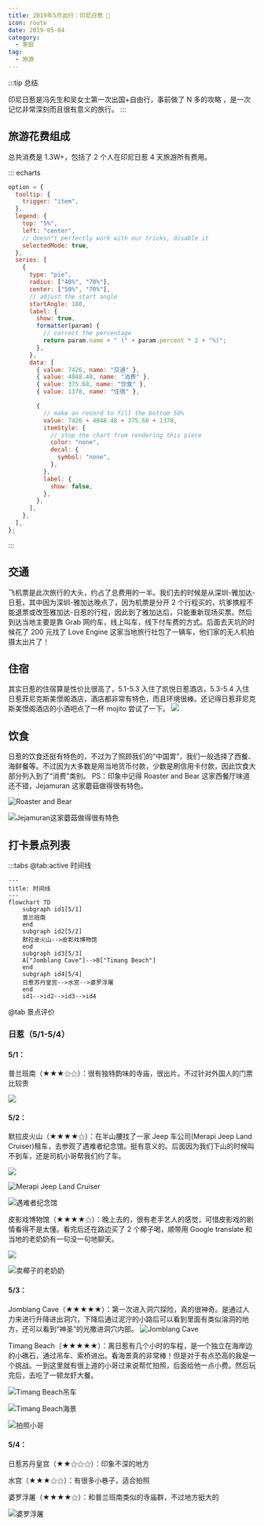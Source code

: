 ```yaml
---
title: 2019年5月出行：印尼日惹 👣
icon: route
date: 2019-05-04
category:
  - 家庭
tag:
  - 旅游
---
```


:::tip 总结

印尼日惹是冯先生和吴女士第一次出国+自由行，事前做了 N 多的攻略 ，是一次记忆非常深刻而且很有意义的旅行。
:::

## 旅游花费组成

总共消费是 1.3W+，包括了 2 个人在印尼日惹 4 天旅游所有费用。

::: echarts

```js
option = {
  tooltip: {
    trigger: "item",
  },
  legend: {
    top: "5%",
    left: "center",
    // doesn"t perfectly work with our tricks, disable it
    selectedMode: true,
  },
  series: [
    {
      type: "pie",
      radius: ["40%", "70%"],
      center: ["50%", "70%"],
      // adjust the start angle
      startAngle: 180,
      label: {
        show: true,
        formatter(param) {
          // correct the percentage
          return param.name + " (" + param.percent * 2 + "%)";
        },
      },
      data: [
        { value: 7426, name: "交通" },
        { value: 4048.48, name: "消费" },
        { value: 375.68, name: "饮食" },
        { value: 1378, name: "住宿" },

        {
          // make an record to fill the bottom 50%
          value: 7426 + 4048.48 + 375.68 + 1378,
          itemStyle: {
            // stop the chart from rendering this piece
            color: "none",
            decal: {
              symbol: "none",
            },
          },
          label: {
            show: false,
          },
        },
      ],
    },
  ],
};
```

:::

## 交通

飞机票是此次旅行的大头，约占了总费用的一半。我们去的时候是从深圳-雅加达-日惹，其中因为深圳-雅加达晚点了，因为机票是分开 2 个行程买的，坑爹携程不能退票或改签雅加达-日惹的行程，因此到了雅加达后，只能重新现场买票。然后到达当地主要是靠 Grab 网约车，线上叫车，线下付车费的方式。后面去天坑的时候花了 200 元找了 Love Engine 这家当地旅行社包了一辆车，他们家的无人机拍摄太出片了！

## 住宿

其实日惹的住宿算是性价比很高了，5.1-5.3 入住了凯悦日惹酒店，5.3-5.4 入住日惹菲尼克斯美憬阁酒店，酒店都非常有特色，而且环境很棒。还记得日惹菲尼克斯美憬阁酒店的小酒吧点了一杯 mojito 尝试了一下。
![](https://pan.4a1801.life/d/Onedrive-4A1801/%E4%B8%AA%E4%BA%BA%E5%BB%BA%E7%AB%99/public/Qzone_wyf/Albums/生活/Yogyakarta/023_2019-05-04_21F2A625.webp)

## 饮食

日惹的饮食还挺有特色的，不过为了照顾我们的“中国胃”，我们一般选择了西餐、海鲜餐等。不过因为大多数是用当地货币付款，少数是刷信用卡付款，因此饮食大部分列入到了“消费”类别。
PS：印象中记得 Roaster and Bear 这家西餐厅味道还不错，Jejamuran 这家蘑菇做得很有特色。

![Roaster and Bear](https://pan.4a1801.life/d/Onedrive-4A1801/%E4%B8%AA%E4%BA%BA%E5%BB%BA%E7%AB%99/public/Qzone_wyf/Albums/生活/Yogyakarta/112_2019-05-02_7DB91C8E.webp)

![Jejamuran这家蘑菇做得很有特色](https://pan.4a1801.life/d/Onedrive-4A1801/%E4%B8%AA%E4%BA%BA%E5%BB%BA%E7%AB%99/public/Qzone_wyf/Albums/生活/Yogyakarta/204_2019-05-02_B3D84E6F.webp)

## 打卡景点列表

:::tabs
@tab:active 时间线

```mermaid
---
title: 时间线
---
flowchart TD
    subgraph id1[5/1]
    普兰班南
    end
    subgraph id2[5/2]
    默拉皮火山-->皮影戏博物馆
    end
    subgraph id3[5/3]
    A["Jomblang Cave"]-->B["Timang Beach"]
    end
    subgraph id4[5/4]
    日惹苏丹皇宫-->水宫-->婆罗浮屠
    end
    id1-->id2-->id3-->id4
```

@tab 景点评价

### 日惹（5/1-5/4）

#### 5/1：

普兰班南（★★★⚝⚝）：很有独特韵味的寺庙，很出片。不过针对外国人的门票比较贵

![](https://ak-d.tripcdn.com/images/0104g120008iniw1l0F62.jpg)

#### 5/2：

默拉皮火山（★★★★⚝）：在半山腰找了一家 Jeep 车公司(Merapi Jeep Land Cruiser)租车，去参观了遇难者纪念馆。挺有意义的。后面因为我们下山的时候叫不到车，还是司机小哥帮我们约了车。

![](https://ak-d.tripcdn.com/images/0106h120008a8h85h6D9E.jpg)

![Merapi Jeep Land Cruiser](https://pan.4a1801.life/d/Onedrive-4A1801/%E4%B8%AA%E4%BA%BA%E5%BB%BA%E7%AB%99/public/Qzone_wyf/Albums/生活/Yogyakarta/214_2019-05-02_5AD01FAF.webp)

![遇难者纪念馆](https://pan.4a1801.life/d/Onedrive-4A1801/%E4%B8%AA%E4%BA%BA%E5%BB%BA%E7%AB%99/public/Qzone_wyf/Albums/生活/Yogyakarta/235_2019-05-02_4C36C83B.webp)

皮影戏博物馆（★★★★⚝）：晚上去的，很有老手艺人的感觉，可惜皮影戏的剧情看得不是太懂。看完后还在路边买了 2 个椰子喝，顺带用 Google translate 和当地的老奶奶有一句没一句地聊天。

![](https://ak-d.tripcdn.com/images/0ww6b12000agbmqsf9674.jpg)

![卖椰子的老奶奶](https://pan.4a1801.life/d/Onedrive-4A1801/%E4%B8%AA%E4%BA%BA%E5%BB%BA%E7%AB%99/public/Qzone_wyf/Albums/生活/Yogyakarta/078_2019-05-03_1C2AB448.webp)

#### 5/3：

Jomblang Cave（★★★★★）：第一次进入洞穴探险，真的很神奇。是通过人力来进行升降进出洞穴，下降后通过泥泞的小路后可以看到里面有类似溶洞的地方，还可以看到“神圣”的光撒进洞穴内部。
![Jomblang Cave](https://ak-d.tripcdn.com/images/10081f000001gqgj99ECE_C_900_600_Q70.jpg)

Timang Beach（★★★★★）：离日惹有几个小时的车程，是一个独立在海岸边的小礁石，通过吊车、索桥进出。看海景真的非常棒！但是对于有点恐高的我是一个挑战。一到这里就有很上道的小哥过来说帮忙拍照，后面给他一点小费。然后玩完后，去吃了一顿龙虾大餐。

![Timang Beach吊车](https://pan.4a1801.life/d/Onedrive-4A1801/%E4%B8%AA%E4%BA%BA%E5%BB%BA%E7%AB%99/public/Qzone_wyf/Albums/生活/Yogyakarta/067_2019-05-04_9493F903.webp)

![Timang Beach海景](https://pan.4a1801.life/d/Onedrive-4A1801/%E4%B8%AA%E4%BA%BA%E5%BB%BA%E7%AB%99/public/Qzone_wyf/Albums/生活/Yogyakarta/064_2019-05-04_11D97FAB.webp)

![拍照小哥](https://pan.4a1801.life/d/Onedrive-4A1801/%E4%B8%AA%E4%BA%BA%E5%BB%BA%E7%AB%99/public/Qzone_wyf/Albums/生活/Yogyakarta/052_2019-05-04_22918188.webp)

#### 5/4：

日惹苏丹皇宫（★★⚝⚝⚝）：印象不深的地方

水宫（★★★⚝⚝）：有很多小巷子，适合拍照

婆罗浮屠（★★★★⚝）：和普兰班南类似的寺庙群，不过地方挺大的

![婆罗浮屠](https://pan.4a1801.life/d/Onedrive-4A1801/%E4%B8%AA%E4%BA%BA%E5%BB%BA%E7%AB%99/public/Qzone_wyf/Albums/生活/Yogyakarta/011_2019-05-04_428AA7BF.webp)
